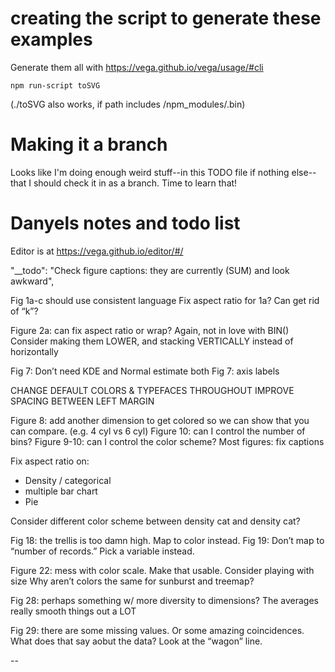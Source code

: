 # creating the script to generate these examples 
Generate them all with https://vega.github.io/vega/usage/#cli 

    npm run-script toSVG

(./toSVG also works, if path includes /npm_modules/.bin)

# Making it a branch
Looks like I'm doing enough weird stuff--in this TODO file if nothing else--that I should check it in as a branch. Time to learn that!

# Danyels notes and todo list
Editor is at https://vega.github.io/editor/#/

  "__todo": "Check figure captions: they are currently (SUM) and look awkward", 

Fig 1a-c should use consistent language
Fix aspect ratio for 1a?
Can get rid of “k”?

Figure 2a: can fix aspect ratio or wrap? Again, not in love with BIN()
	Consider making them LOWER, and stacking VERTICALLY instead of horizontally


Fig 7: Don’t need KDE and Normal estimate both
Fig 7: axis labels

CHANGE DEFAULT COLORS & TYPEFACES THROUGHOUT
IMPROVE SPACING BETWEEN LEFT MARGIN	

Figure 8: add another dimension to get colored so we can show that you can compare. (e.g. 4 cyl vs 6 cyl)
Figure 10: can I control the number of bins?
Figure 9-10: can I control the color scheme?
Most figures: fix captions

Fix aspect ratio on:
* Density / categorical
* multiple bar chart
* Pie

Consider different color scheme between density cat and density cat?

Fig 18: the trellis is too damn high. Map to color instead.
Fig 19: Don’t map to “number of records.” Pick a variable instead.

Figure 22: mess with color scale. Make that usable.
Consider playing with size 
Why aren’t colors the same for sunburst and treemap?

Fig 28: perhaps something w/ more diversity to dimensions? The averages really smooth things out a LOT

Fig 29: there are some missing values. Or some amazing coincidences. What does that say aobut the data? Look at the “wagon” line.

--
 
